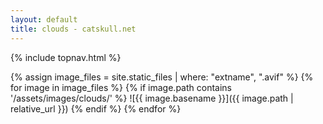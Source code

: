 ```yaml
---
layout: default
title: clouds - catskull.net
---
```

{% include topnav.html %}

{% assign image_files = site.static_files | where: "extname", ".avif" %}
{% for image in image_files %}
  {% if image.path contains '/assets/images/clouds/' %}
![{{ image.basename }}]({{ image.path | relative_url }})
  {% endif %}
{% endfor %}
